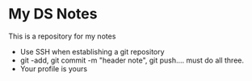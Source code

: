 # My DS Notes
This is a repository for my notes
 - Use SSH when establishing a git repository
 - git -add, git commit -m "header note", git push.... must do all three.
 - Your profile is yours